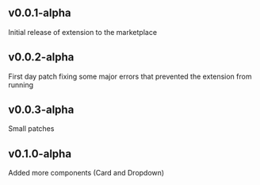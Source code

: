 ## v0.0.1-alpha
Initial release of extension to the marketplace

## v0.0.2-alpha
First day patch fixing some major errors that prevented the extension from running

## v0.0.3-alpha
Small patches

## v0.1.0-alpha
Added more components (Card and Dropdown)